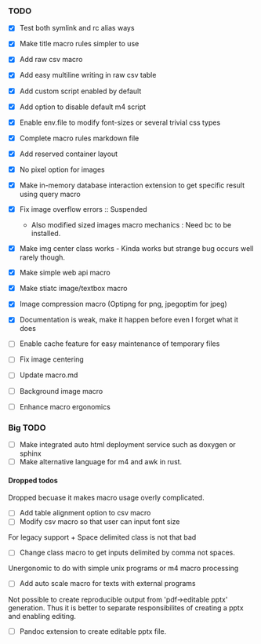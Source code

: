 ### TODO

* [x] Test both symlink and rc alias ways
* [x] Make title macro rules simpler to use
* [x] Add raw csv macro
* [x] Add easy multiline writing in raw csv table
* [x] Add custom script enabled by default
* [x] Add option to disable default m4 script
* [x] Enable env.file to modify font-sizes or several trivial css types
* [x] Complete macro rules markdown file
* [x] Add reserved container layout 
* [x] No pixel option for images
* [x] Make in-memory database interaction extension to get specific result using query macro
* [x] Fix image overflow errors :: Suspended
    - Also modified sized images macro mechanics : Need bc to be installed.
* [x] Make img center class works - Kinda works but strange bug occurs well rarely though.
* [x] Make simple web api macro
* [x] Make stiatc image/textbox macro
* [x] Image compression macro (Optipng for png, jpegoptim for jpeg)
* [x] Documentation is weak, make it happen before even I forget what it does

* [ ] Enable cache feature for easy maintenance of temporary files 
* [ ] Fix image centering 
* [ ] Update macro.md
* [ ] Background image macro
* [ ] Enhance macro ergonomics

### Big TODO

* [ ] Make integrated auto html deployment service such as doxygen or sphinx
* [ ] Make alternative language for m4 and awk in rust.

#### Dropped todos

Dropped becuase it makes macro usage overly complicated.
* [ ] Add table alignment option to csv macro 
* [ ] Modify csv macro so that user can input font size

For legacy support + Space delimited class is not that bad
* [ ] Change class macro to get inputs delimited by comma not spaces.

Unergonomic to do with simple unix programs or m4 macro processing
* [ ] Add auto scale macro for texts with external programs

Not possible to create reproducible output from 'pdf->editable pptx' generation.
Thus it is better to separate responsibilites of creating a pptx and enabling editing.
* [ ] Pandoc extension to create editable pptx file.
